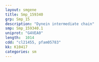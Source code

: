 ```yaml
---
layout: smgene
title: Smp_159340
grp: Smp_15
description: "Dynein intermediate chain"
smp: Smp_159340.1
uniprot: "G4VEA0"
length:  1014
cdd: "cl21455, pfam05783"
kk: K10417
categories: sm
---
```

